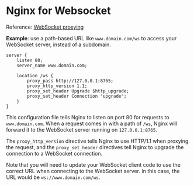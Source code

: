# Nginx for Websocket

Reference: [WebSocket proxying](https://nginx.org/en/docs/http/websocket.html)

**Example**: use a path-based URL like `www.domain.com/ws` to access your WebSocket server, instead of a subdomain.

```nginx
server {
    listen 80;
    server_name www.domain.com;

    location /ws {
        proxy_pass http://127.0.0.1:8765;
        proxy_http_version 1.1;
        proxy_set_header Upgrade $http_upgrade;
        proxy_set_header Connection "upgrade";
    }
}
```

This configuration file tells Nginx to listen on port 80 for requests to `www.domain.com`. When a request comes in with a path of `/ws`, Nginx will forward it to the WebSocket server running on `127.0.0.1:8765`.

The `proxy_http_version` directive tells Nginx to use HTTP/1.1 when proxying the request, and the `proxy_set_header` directives tell Nginx to upgrade the connection to a WebSocket connection.

Note that you will need to update your WebSocket client code to use the correct URL when connecting to the WebSocket server. In this case, the URL would be `ws://www.domain.com/ws`.